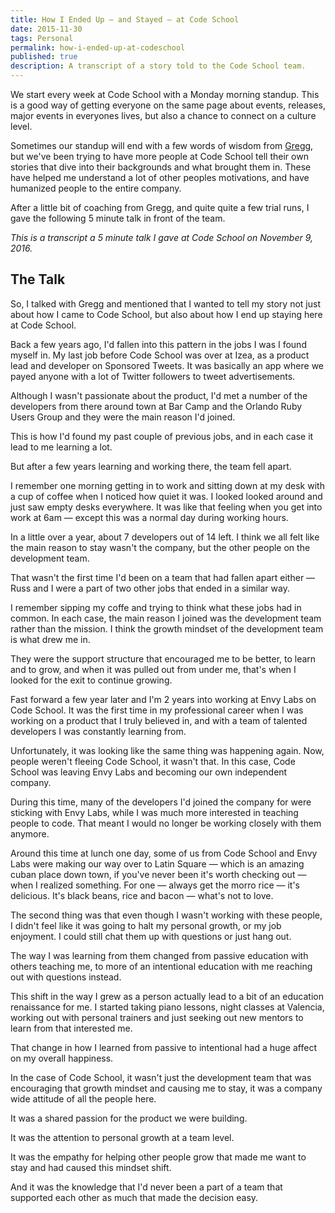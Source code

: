 ```yaml
---
title: How I Ended Up – and Stayed – at Code School
date: 2015-11-30
tags: Personal
permalink: how-i-ended-up-at-codeschool
published: true
description: A transcript of a story told to the Code School team.
---
```


We start every week at Code School with a Monday morning standup. This is a good way of getting everyone on the same page about events, releases, major events in everyones lives, but also a chance to connect on a culture level.

Sometimes our standup will end with a few words of wisdom from [Gregg](https://twitter.com/greggpollack), but we've been trying to have more people at Code School tell their own stories that dive into their backgrounds and what brought them in. These have helped me understand a lot of other peoples motivations, and have humanized people to the entire company.

After a little bit of coaching from Gregg, and quite quite a few trial runs, I gave the following 5 minute talk in front of the team.

_This is a transcript a 5 minute talk I gave at Code School on November 9, 2016._

## The Talk

So, I talked with Gregg and mentioned that I wanted to tell my story not just about how I came to Code School, but also about how I end up staying here at Code School.

Back a few years ago, I'd fallen into this pattern in the jobs I was I found myself in. My last job before Code School was over at Izea, as a product lead and developer on Sponsored Tweets. It was basically an app where we payed anyone with a lot of Twitter followers to tweet advertisements.

Although I wasn't passionate about the product, I'd met a number of the developers from there around town at Bar Camp and the Orlando Ruby Users Group and they were the main reason I'd joined.

This is how I'd found my past couple of previous jobs, and in each case it lead to me learning a lot.

But after a few years learning and working there, the team fell apart.

I remember one morning getting in to work and sitting down at my desk with a cup of coffee when I noticed how quiet it was. I looked looked around and just saw empty desks everywhere. It was like that feeling when you get into work at 6am — except this was a normal day during working hours.

In a little over a year, about 7 developers out of 14 left. I think we all felt like the main reason to stay wasn't the company, but the other people on the development team.

That wasn't the first time I'd been on a team that had fallen apart either — Russ and I were a part of two other jobs that ended in a similar way.

I remember sipping my coffe and trying to think what these jobs had in common. In each case, the main reason I joined was the development team rather than the mission. I think the growth mindset of the development team is what drew me in.

They were the support structure that encouraged me to be better, to learn and to grow, and when it was pulled out from under me, that's when I looked for the exit to continue growing.

Fast forward a few year later and I'm 2 years into working at Envy Labs on Code School. It was the first time in my professional career when I was working on a product that I truly believed in, and with a team of talented developers I was constantly learning from.

Unfortunately, it was looking like the same thing was happening again. Now, people weren't fleeing Code School, it wasn't that. In this case, Code School was leaving Envy Labs and becoming our own independent company.

During this time, many of the developers I'd joined the company for were sticking with Envy Labs, while I was much more interested in teaching people to code. That meant I would no longer be working closely with them anymore.

Around this time at lunch one day, some of us from Code School and Envy Labs were making our way over to Latin Square — which is an amazing cuban place down town, if you've never been it's worth checking out — when I realized something. For one — always get the morro rice — it's delicious. It's black beans, rice and bacon — what's not to love.

The second thing was that even though I wasn't working with these people, I didn't feel like it was going to halt my personal growth, or my job enjoyment. I could still chat them up with questions or just hang out.

The way I was learning from them changed from passive education with others teaching me, to more of an intentional education with me reaching out with questions instead.

This shift in the way I grew as a person actually lead to a bit of an education renaissance for me. I started taking piano lessons, night classes at Valencia, working out with personal trainers and just seeking out new mentors to learn from that interested me.

That change in how I learned from passive to intentional had a huge affect on my overall happiness.

In the case of Code School, it wasn't just the development team that was encouraging that growth mindset and causing me to stay, it was a company wide attitude of all the people here.

It was a shared passion for the product we were building.

It was the attention to personal growth at a team level.

It was the empathy for helping other people grow that made me want to stay and had caused this mindset shift.

And it was the knowledge that I'd never been a part of a team that supported each other as much that made the decision easy.
